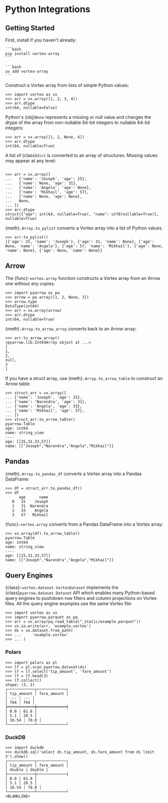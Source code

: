 # Python Integrations

## Getting Started

First, install if you haven't already:

````{tab} pip
```bash
pip install vortex-array
```
````

````{tab} uv
```bash
uv add vortex-array
```
````

Construct a Vortex array from lists of simple Python values:

```{doctest} pycon
>>> import vortex as vx
>>> arr = vx.array([1, 2, 3, 4])
>>> arr.dtype
int(64, nullable=False)
```

Python's {obj}`None` represents a missing or null value and changes the dtype of the array from
non-nullable 64-bit integers to nullable 64-bit integers:

```{doctest} pycon
>>> arr = vx.array([1, 2, None, 4])
>>> arr.dtype
int(64, nullable=True)
```

A list of {class}`dict` is converted to an array of structures. Missing values may appear at any
level:

```{doctest} pycon

>>> arr = vx.array([
...   {'name': 'Joseph', 'age': 25},
...   {'name': None, 'age': 31},
...   {'name': 'Angela', 'age': None},
...   {'name': 'Mikhail', 'age': 57},
...   {'name': None, 'age': None},
...   None,
... ])
>>> arr.dtype
struct({"age": int(64, nullable=True), "name": utf8(nullable=True)}, nullable=True)
```

{meth}`.Array.to_pylist` converts a Vortex array into a list of Python values.

```{doctest} pycon
>>> arr.to_pylist()
[{'age': 25, 'name': 'Joseph'}, {'age': 31, 'name': None}, {'age': None, 'name': 'Angela'}, {'age': 57, 'name': 'Mikhail'}, {'age': None, 'name': None}, {'age': None, 'name': None}]
```

## Arrow

The {func}`~vortex.array` function constructs a Vortex array from an Arrow one without any
copies:

```{doctest} pycon
>>> import pyarrow as pa
>>> arrow = pa.array([1, 2, None, 3])
>>> arrow.type
DataType(int64)
>>> arr = vx.array(arrow)
>>> arr.dtype
int(64, nullable=True)
```

{meth}`.Array.to_arrow_array` converts back to an Arrow array:

```{doctest} pycon
>>> arr.to_arrow_array()
<pyarrow.lib.Int64Array object at ...>
[
1,
2,
null,
3
]
```

If you have a struct array, use {meth}`.Array.to_arrow_table` to construct an Arrow table:

```{doctest} pycon
>>> struct_arr = vx.array([
... {'name': 'Joseph', 'age': 25},
... {'name': 'Narendra', 'age': 31},
... {'name': 'Angela', 'age': 33},
... {'name': 'Mikhail', 'age': 57},
... ])
>>> struct_arr.to_arrow_table()
pyarrow.Table
age: int64
name: string_view
----
age: [[25,31,33,57]]
name: [["Joseph","Narendra","Angela","Mikhail"]]
```

## Pandas

{meth}`.Array.to_pandas_df` converts a Vortex array into a Pandas DataFrame:

```{doctest} pycon
>>> df = struct_arr.to_pandas_df()
>>> df
      age      name
   0   25    Joseph
   1   31  Narendra
   2   33    Angela
   3   57   Mikhail
```

{func}`~vortex.array` converts from a Pandas DataFrame into a Vortex array:

```pycon
>>> vx.array(df).to_arrow_table()
pyarrow.Table
age: int64
name: string_view
----
age: [[25,31,33,57]]
name: [["Joseph","Narendra","Angela","Mikhail"]]
```

## Query Engines

{class}`~vortex.dataset.VortexDataset` implements the {class}`pyarrow.dataset.Dataset` API which
enables many Python-based query engines to pushdown row filters and column projections on Vortex
files. All the query engine examples use the same Vortex file:

```pycon
>>> import vortex as vx
>>> import pyarrow.parquet as pq
>>> arr = vx.array(pq.read_table("_static/example.parquet"))
>>> vx.io.write(arr, 'example.vortex')
>>> ds = vx.dataset.from_path(
>>> ...     'example.vortex'
>>> ... )
```

### Polars

```pycon
>>> import polars as pl
>>> lf = pl.scan_pyarrow_dataset(ds)
>>> lf = lf.select('tip_amount', 'fare_amount')
>>> lf = lf.head(3)
>>> lf.collect()
shape: (3, 2)
┌────────────┬─────────────┐
│ tip_amount ┆ fare_amount │
│ --- ┆ --- │
│ f64 ┆ f64 │
╞════════════╪═════════════╡
│ 0.0 ┆ 61.8 │
│ 5.1 ┆ 20.5 │
│ 16.54 ┆ 70.0 │
└────────────┴─────────────┘
```

### DuckDB

```pycon
>>> import duckdb
>>> duckdb.sql('select ds.tip_amount, ds.fare_amount from ds limit 3').show()
┌────────────┬─────────────┐
│ tip_amount │ fare_amount │
│ double │ double │
├────────────┼─────────────┤
│ 0.0 │ 61.8 │
│ 5.1 │ 20.5 │
│ 16.54 │ 70.0 │
└────────────┴─────────────┘
<BLANKLINE>
```

